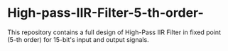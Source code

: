 # High-pass-IIR-Filter-5-th-order-
This repository contains a full design of High-Pass IIR Filter in fixed point (5-th order) for 15-bit's input and output signals.
